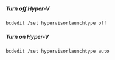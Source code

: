 ##### Turn off Hyper-V

`bcdedit /set hypervisorlaunchtype off`

##### Turn on Hyper-V

`bcdedit /set hypervisorlaunchtype auto`